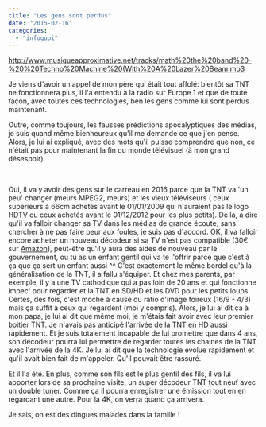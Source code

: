 ```yaml
---
title: "Les gens sont perdus"
date: "2015-02-16"
categories: 
  - "infoquoi"
---
```


http://www.musiqueapproximative.net/tracks/math%20the%20band%20-%20%20Techno%20Machine%20(With%20A%20Lazer%20Beam.mp3

Je viens d'avoir un appel de mon père qui était tout affolé: bientôt sa TNT ne fonctionnera plus, il l'a entendu à la radio sur Europe 1 et que de toute façon, avec toutes ces technologies, ben les gens comme lui sont perdus maintenant.

Outre, comme toujours, les fausses prédictions apocalyptiques des médias, je suis quand même bienheureux qu'il me demande ce que j'en pense. Alors, je lui ai expliqué, avec des mots qu'il puisse comprendre que non, ce n'était pas pour maintenant la fin du monde télévisuel (à mon grand désespoir).

 

Oui, il va y avoir des gens sur le carreau en 2016 parce que la TNT va 'un peu' changer (meurs MPEG2, meurs) et les vieux téléviseurs ( ceux supérieurs à 66cm achetés avant le 01/01/2009 qui n'auraient pas le logo HDTV ou ceux achetés avant le 01/12/2012 pour les plus petits). De là, à dire qu'il va falloir changer sa TV dans les médias de grande écoute, sans chercher à ne pas faire peur aux foules, je suis pas d'accord. OK, il va falloir encore acheter un nouveau décodeur si sa TV n'est pas compatible (30€ sur [Amazon](http://www.amazon.fr/CGV-R%C3%A9cepteur-TNT-Etimo-1T/dp/B008YQ0VQU/ref=sr_1_1?ie=UTF8&qid=1424119512&sr=8-1&keywords=tnt+decodeur)), peut-être qu'il y aura des aides de nouveau par le gouvernement, ou tu as un enfant gentil qui va te l'offrir parce que c'est à ça que ça sert un enfant aussi ^^ C'est exactement le même bordel qu'à la généralisation de la TNT, il a fallu s'équiper. Et chez mes parents, par exemple, il y a une TV cathodique qui a pas loin de 20 ans et qui fonctionne impec' pour regarder et la TNT en SD/HD et les DVD pour les petits loups. Certes, des fois, c'est moche à cause du ratio d'image foireux (16/9 - 4/3) mais ça suffit à ceux qui regardent (moi y compris). Alors, je lui ai dit ça à mon papa, je lui ai dit que même moi, je m'étais fait avoir avec leur premier boitier TNT. Je n'avais pas anticipé l'arrivée de la TNT en HD aussi rapidement. Et je suis totalement incapable de lui promettre que dans 4 ans, son décodeur pourra lui permettre de regarder toutes les chaines de la TNT avec l'arrivée de la 4K. Je lui ai dit que la technologie évolue rapidement et qu'il avait bien fait de m'appeler. Qu'il pouvait être rassuré.

Et il l'a été. En plus, comme son fils est le plus gentil des fils, il va lui apporter lors de sa prochaine visite, un super décodeur TNT tout neuf avec un double tuner. Comme ça il pourra enregistrer une émission tout en en regardant une autre. Pour la 4K, on verra quand ça arrivera.

Je sais, on est des dingues malades dans la famille !
